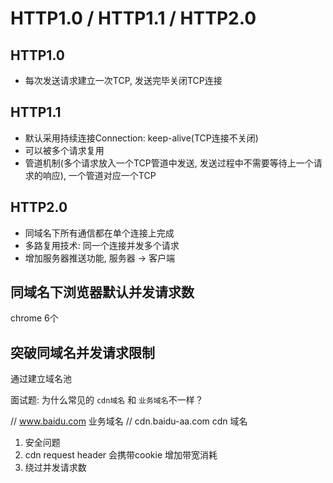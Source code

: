 # HTTP1.0 / HTTP1.1 / HTTP2.0


## HTTP1.0 

- 每次发送请求建立一次TCP, 发送完毕关闭TCP连接


## HTTP1.1

- 默认采用持续连接Connection: keep-alive(TCP连接不关闭)
- 可以被多个请求复用
- 管道机制(多个请求放入一个TCP管道中发送, 发送过程中不需要等待上一个请求的响应), 一个管道对应一个TCP

## HTTP2.0

- 同域名下所有通信都在单个连接上完成
- 多路复用技术: 同一个连接并发多个请求
- 增加服务器推送功能, 服务器 -> 客户端

## 同域名下浏览器默认并发请求数

chrome 6个  

## 突破同域名并发请求限制

通过建立域名池



面试题: 为什么常见的 `cdn域名` 和 `业务域名`不一样？

// www.baidu.com 业务域名
// cdn.baidu-aa.com cdn 域名

1. 安全问题
2. cdn request header 会携带cookie 增加带宽消耗
3. 绕过并发请求数

